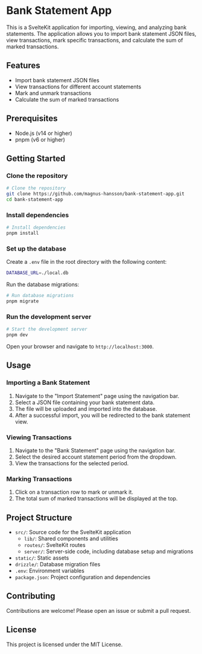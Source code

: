 # Bank Statement App

This is a SvelteKit application for importing, viewing, and analyzing bank statements. The application allows you to import bank statement JSON files, view transactions, mark specific transactions, and calculate the sum of marked transactions.

## Features

- Import bank statement JSON files
- View transactions for different account statements
- Mark and unmark transactions
- Calculate the sum of marked transactions

## Prerequisites

- Node.js (v14 or higher)
- pnpm (v6 or higher)

## Getting Started

### Clone the repository

```sh
# Clone the repository
git clone https://github.com/magnus-hansson/bank-statement-app.git
cd bank-statement-app
```

### Install dependencies

```sh
# Install dependencies
pnpm install
```

### Set up the database

Create a `.env` file in the root directory with the following content:

```sh
DATABASE_URL=./local.db
```

Run the database migrations:

```sh
# Run database migrations
pnpm migrate
```

### Run the development server

```sh
# Start the development server
pnpm dev
```

Open your browser and navigate to `http://localhost:3000`.

## Usage

### Importing a Bank Statement

1. Navigate to the "Import Statement" page using the navigation bar.
2. Select a JSON file containing your bank statement data.
3. The file will be uploaded and imported into the database.
4. After a successful import, you will be redirected to the bank statement view.

### Viewing Transactions

1. Navigate to the "Bank Statement" page using the navigation bar.
2. Select the desired account statement period from the dropdown.
3. View the transactions for the selected period.

### Marking Transactions

1. Click on a transaction row to mark or unmark it.
2. The total sum of marked transactions will be displayed at the top.

## Project Structure

- `src/`: Source code for the SvelteKit application
  - `lib/`: Shared components and utilities
  - `routes/`: SvelteKit routes
  - `server/`: Server-side code, including database setup and migrations
- `static/`: Static assets
- `drizzle/`: Database migration files
- `.env`: Environment variables
- `package.json`: Project configuration and dependencies

## Contributing

Contributions are welcome! Please open an issue or submit a pull request.

## License

This project is licensed under the MIT License.

